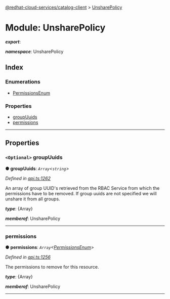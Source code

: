 [@redhat-cloud-services/catalog-client](../README.md) > [UnsharePolicy](../modules/unsharepolicy.md)

# Module: UnsharePolicy

*__export__*: 

*__namespace__*: UnsharePolicy

## Index

### Enumerations

* [PermissionsEnum](../enums/unsharepolicy.permissionsenum.md)

### Properties

* [groupUuids](unsharepolicy.md#groupuuids)
* [permissions](unsharepolicy.md#permissions)

---

## Properties

<a id="groupuuids"></a>

### `<Optional>` groupUuids

**● groupUuids**: *`Array`<`string`>*

*Defined in [api.ts:1262](https://github.com/RedHatInsights/javascript-clients/blob/master/packages/catalog/api.ts#L1262)*

An array of group UUID's retrieved from the RBAC Service from which the permissions have to be removed. If group uuids are not specified we will unshare it from all groups.

*__type__*: {Array}

*__memberof__*: UnsharePolicy

___
<a id="permissions"></a>

###  permissions

**● permissions**: *`Array`<[PermissionsEnum](../enums/unsharepolicy.permissionsenum.md)>*

*Defined in [api.ts:1256](https://github.com/RedHatInsights/javascript-clients/blob/master/packages/catalog/api.ts#L1256)*

The permissions to remove for this resource.

*__type__*: {Array}

*__memberof__*: UnsharePolicy

___

